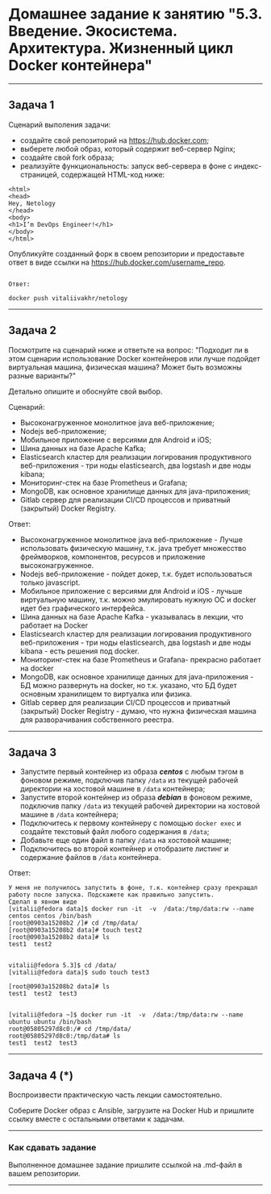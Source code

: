 
# Домашнее задание к занятию "5.3. Введение. Экосистема. Архитектура. Жизненный цикл Docker контейнера"

---

## Задача 1

Сценарий выполения задачи:

- создайте свой репозиторий на https://hub.docker.com;
- выберете любой образ, который содержит веб-сервер Nginx;
- создайте свой fork образа;
- реализуйте функциональность:
запуск веб-сервера в фоне с индекс-страницей, содержащей HTML-код ниже:
```
<html>
<head>
Hey, Netology
</head>
<body>
<h1>I’m DevOps Engineer!</h1>
</body>
</html>
```
Опубликуйте созданный форк в своем репозитории и предоставьте ответ в виде ссылки на https://hub.docker.com/username_repo.

``` 

Ответ:

docker push vitaliivakhr/netology

```

---

## Задача 2

Посмотрите на сценарий ниже и ответьте на вопрос:
"Подходит ли в этом сценарии использование Docker контейнеров или лучше подойдет виртуальная машина, физическая машина? Может быть возможны разные варианты?"

Детально опишите и обоснуйте свой выбор.



Сценарий:

- Высоконагруженное монолитное java веб-приложение;
- Nodejs веб-приложение;
- Мобильное приложение c версиями для Android и iOS;
- Шина данных на базе Apache Kafka;
- Elasticsearch кластер для реализации логирования продуктивного веб-приложения - три ноды elasticsearch, два logstash и две ноды kibana;
- Мониторинг-стек на базе Prometheus и Grafana;
- MongoDB, как основное хранилище данных для java-приложения;
- Gitlab сервер для реализации CI/CD процессов и приватный (закрытый) Docker Registry.


Ответ:
- Высоконагруженное монолитное java веб-приложение - Лучше использовать физическую машину, т.к. java требует множесство фреймворков, компонентов, ресурсов и приложение высоконагруженное.
- Nodejs веб-приложение - пойдет докер, т.к. будет использоваться только javascript.
- Мобильное приложение c версиями для Android и iOS - лучьше виртуальную машину, т.к. можно эмулировать нужную ОС и docker идет без графического интерфейса.
- Шина данных на базе Apache Kafka - указывалась в лекции, что работает на Docker
- Elasticsearch кластер для реализации логирования продуктивного веб-приложения - три ноды elasticsearch, два logstash и две ноды kibana - есть решения под docker. 
- Мониторинг-стек на базе Prometheus и Grafana- прекрасно работает на docker
- MongoDB, как основное хранилище данных для java-приложения - БД можно развернуть на docker, но т.к. указано, что БД будет основным хранилищем то виртуалка или физика.
- Gitlab сервер для реализации CI/CD процессов и приватный (закрытый) Docker Registry - думаю, что нужна физическая машина для разворачивания собственного реестра.

--- 

## Задача 3

- Запустите первый контейнер из образа ***centos*** c любым тэгом в фоновом режиме, подключив папку ```/data``` из текущей рабочей директории на хостовой машине в ```/data``` контейнера;
- Запустите второй контейнер из образа ***debian*** в фоновом режиме, подключив папку ```/data``` из текущей рабочей директории на хостовой машине в ```/data``` контейнера;
- Подключитесь к первому контейнеру с помощью ```docker exec``` и создайте текстовый файл любого содержания в ```/data```;
- Добавьте еще один файл в папку ```/data``` на хостовой машине;
- Подключитесь во второй контейнер и отобразите листинг и содержание файлов в ```/data``` контейнера.

Ответ:

```
У меня не получилось запустить в фоне, т.к. контейнер сразу прекращал работу после запуска. Подскажете как правильно запустить.  
Сделал в явном виде
[vitalii@fedora data]$ docker run -it  -v  /data:/tmp/data:rw --name centos centos /bin/bash  
[root@0903a15208b2 /]# cd /tmp/data/
[root@0903a15208b2 data]# touch test2
[root@0903a15208b2 data]# ls
test1  test2


vitalii@fedora 5.3]$ cd /data/
[vitalii@fedora data]$ sudo touch test3

[root@0903a15208b2 data]# ls
test1  test2  test3


[vitalii@fedora ~]$ docker run -it  -v  /data:/tmp/data:rw --name ubuntu ubuntu /bin/bash 
root@05805297d8c0:/# cd /tmp/data/
root@05805297d8c0:/tmp/data# ls
test1  test2  test3

```

---

## Задача 4 (*)

Воспроизвести практическую часть лекции самостоятельно.

Соберите Docker образ с Ansible, загрузите на Docker Hub и пришлите ссылку вместе с остальными ответами к задачам.


---

### Как cдавать задание

Выполненное домашнее задание пришлите ссылкой на .md-файл в вашем репозитории.

---
